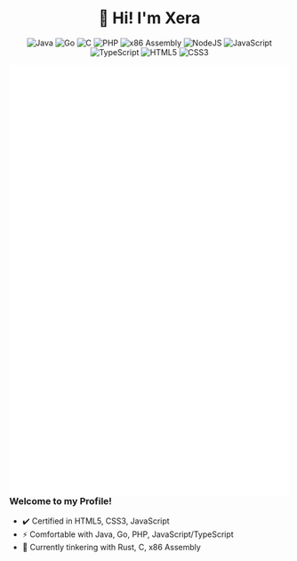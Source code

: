 <h1 align="center">👋 Hi! I'm Xera</h1>
<p align="center">
  <img alt="Java" src="https://img.shields.io/badge/-Java-black?style=flat-square&logo=OpenJDK">
  <img alt="Go" src="https://img.shields.io/badge/-Go-black?style=flat-square&logo=go">
  <img alt="C" src="https://img.shields.io/badge/-C-black?style=flat-square&logo=c">
  <img alt="PHP" src="https://img.shields.io/badge/-PHP-black?style=flat-square&logo=php">
  <img alt="x86 Assembly" src="https://img.shields.io/badge/-x86 assembly-black?style=flat-square&logo=assembly">
  <img alt="NodeJS" src="https://img.shields.io/badge/-NodeJS-black?style=flat-square&logo=node.js">
  <img alt="JavaScript" src="https://img.shields.io/badge/-JavaScript-black?style=flat-square&logo=javascript">
  <img alt="TypeScript" src="https://img.shields.io/badge/-TypeScript-black?style=flat-square&logo=typescript">
  <img alt="HTML5" src="https://img.shields.io/badge/-HTML5-black?style=flat-square&logo=html5">
  <img alt="CSS3" src="https://img.shields.io/badge/-CSS3-black?style=flat-square&logo=css3">
</p>

<img align="right" src="https://github.com/alexsobiek/alexsobiek/blob/main/github-metrics.svg">

### Welcome to my Profile!
- ✔️ Certified in HTML5, CSS3, JavaScript
- ⚡ Comfortable with Java, Go, PHP, JavaScript/TypeScript
- 🌱 Currently tinkering with Rust, C, x86 Assembly


